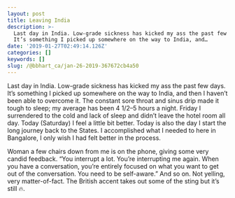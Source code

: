 ```yaml
---
layout: post
title: Leaving India
description: >-
  Last day in India. Low-grade sickness has kicked my ass the past few days.
  It’s something I picked up somewhere on the way to India, and…
date: '2019-01-27T02:49:14.126Z'
categories: []
keywords: []
slug: /@bbhart_ca/jan-26-2019-367672cb4a50
---
```


Last day in India. Low-grade sickness has kicked my ass the past few days. It’s something I picked up somewhere on the way to India, and then I haven’t been able to overcome it. The constant sore throat and sinus drip made it tough to sleep; my average has been 4 1/2–5 hours a night. Friday I surrendered to the cold and lack of sleep and didn’t leave the hotel room all day. Today (Saturday) I feel a little bit better. Today is also the day I start the long journey back to the States. I accomplished what I needed to here in Bangalore, I only wish I had felt better in the process.

Woman a few chairs down from me is on the phone, giving some very candid feedback. “You interrupt a lot. You’re interrupting me again. When you have a conversation, you’re entirely focused on what you want to get out of the conversation. You need to be self-aware.” And so on. Not yelling, very matter-of-fact. The British accent takes out some of the sting but it’s still 🔥.
